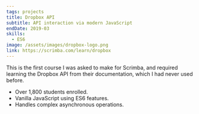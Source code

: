 ```yaml
---
tags: projects
title: Dropbox API
subtitle: API interaction via modern JavaScript
endDate: 2019-03
skills:
  - ES6
image: /assets/images/dropbox-logo.png
link: https://scrimba.com/learn/dropbox
---
```


This is the first course I was asked to make for Scrimba, and required learning the Dropbox API from their documentation, which I had never used before.

- Over 1,800 students enrolled.
- Vanilla JavaScript using ES6 features.
- Handles complex asynchronous operations.
